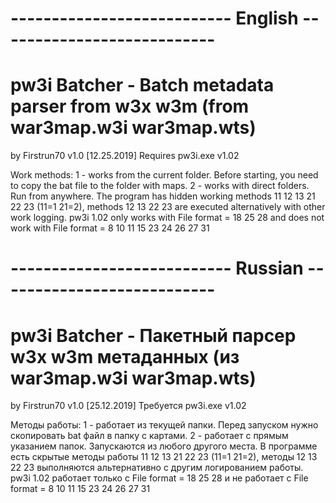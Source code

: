 # --------------------------- English ---------------------------
# pw3i Batcher - Batch metadata parser from w3x w3m (from war3map.w3i war3map.wts)
by Firstrun70
v1.0 [12.25.2019]
Requires pw3i.exe v1.02

Work methods:
1 - works from the current folder. Before starting, you need to copy the bat file to the folder with maps.
2 - works with direct folders. Run from anywhere.
The program has hidden working methods 11 12 13 21 22 23 (11=1 21=2), methods 12 13 22 23 are executed alternatively with other work logging.
pw3i 1.02 only works with File format = 18 25 28 and does not work with File format = 8 10 11 15 23 24 26 27 31

# --------------------------- Russian ---------------------------
# pw3i Batcher - Пакетный парсер w3x w3m метаданных (из war3map.w3i war3map.wts)
by Firstrun70
v1.0 [25.12.2019]
Требуется pw3i.exe v1.02

Методы работы:
1 - работает из текущей папки. Перед запуском нужно скопировать bat файл в папку с картами.
2 - работает с прямым указанием папок. Запускаются из любого другого места.
В программе есть скрытые методы работы 11 12 13 21 22 23 (11=1 21=2), методы 12 13 22 23 выполняются альтернативно с другим логированием работы.
pw3i 1.02 работает только с File format = 18 25 28 и не работает с File format = 8 10 11 15 23 24 26 27 31
